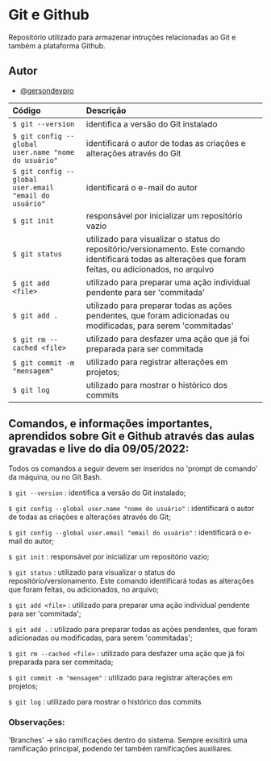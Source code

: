 
# Git e Github

Repositório utilizado para armazenar intruções relacionadas ao Git e também a plataforma Github.

## Autor

- [@gersondevpro](https://www.github.com/gersondevpro)

| Código   | Descrição                           |
| :---------- | :---------------------------------- |
| `$ git --version`   | identifica a versão do Git instalado |
| `$ git config --global user.name "nome do usuário"`   | identificará o autor de todas as criações e alterações através do Git |
| `$ git config --global user.email "email do usuário"`   | identificará o e-mail do autor |
| `$ git init`   | responsável por inicializar um repositório vazio |
| `$ git status`   | utilizado para visualizar o status do repositório/versionamento. Este comando identificará todas as alterações que foram feitas, ou adicionados, no arquivo |
| `$ git add <file>`   | utilizado para preparar uma ação individual pendente para ser 'commitada' |
| `$ git add .`   | utilizado para preparar todas as ações pendentes, que foram adicionadas ou modificadas, para serem 'commitadas' |
| `$ git rm --cached <file>`   | utilizado para desfazer uma ação que já foi preparada para ser commitada |
| `$ git commit -m "mensagem"`   | utilizado para registrar alterações em projetos; |
| `$ git log`   | utilizado para mostrar o histórico dos commits |

## Comandos, e informações importantes, aprendidos sobre Git e Github através das aulas gravadas e live do dia 09/05/2022:

Todos os comandos a seguir devem ser inseridos no 'prompt de comando' da máquina, ou no Git Bash.

`$ git --version` : identifica a versão do Git instalado;

`$ git config --global user.name "nome do usuário"` : identificará o autor de todas as criações e alterações através do Git;

`$ git config --global user.email "email do usuário"` : identificará o e-mail do autor;

`$ git init` : responsável por inicializar um repositório vazio;

`$ git status` : utilizado para visualizar o status do repositório/versionamento. Este comando identificará todas as alterações que foram feitas, ou adicionados, no arquivo;

`$ git add <file>` : utilizado para preparar uma ação individual pendente para ser 'commitada';

`$ git add .` : utilizado para preparar todas as ações pendentes, que foram adicionadas ou modificadas, para serem 'commitadas';

`$ git rm --cached <file>` : utilizado para desfazer uma ação que já foi preparada para ser commitada;

`$ git commit -m "mensagem"` : utilizado para registrar alterações em projetos;

`$ git log` : utilizado para mostrar o histórico dos commits

### Observações:
'Branches' -> são ramificações dentro do sistema. Sempre exisitirá uma ramificação principal, podendo ter também ramificações auxiliares.
